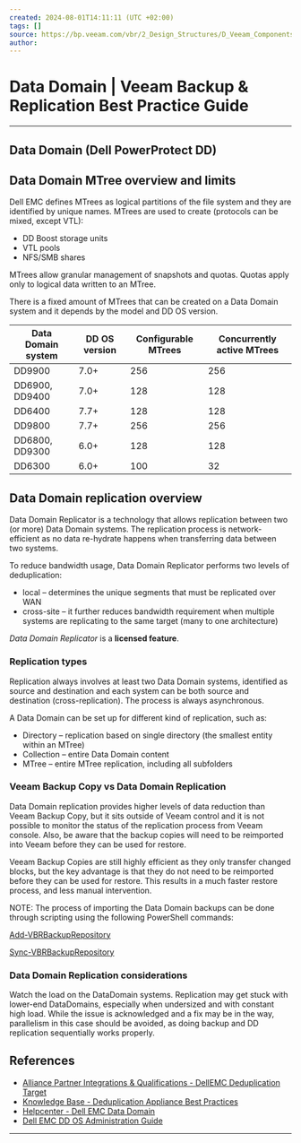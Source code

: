```yaml
---
created: 2024-08-01T14:11:11 (UTC +02:00)
tags: []
source: https://bp.veeam.com/vbr/2_Design_Structures/D_Veeam_Components/D_backup_repositories/datadomain.html
author: 
---
```


# Data Domain | Veeam Backup & Replication Best Practice Guide

---
## [](https://bp.veeam.com/vbr/2_Design_Structures/D_Veeam_Components/D_backup_repositories/datadomain.html#data-domain-dell-powerprotect-dd)Data Domain (Dell PowerProtect DD)

## [](https://bp.veeam.com/vbr/2_Design_Structures/D_Veeam_Components/D_backup_repositories/datadomain.html#data-domain-mtree-overview-and-limits)Data Domain MTree overview and limits

Dell EMC defines MTrees as logical partitions of the file system and they are identified by unique names. MTrees are used to create (protocols can be mixed, except VTL):

-   DD Boost storage units
-   VTL pools
-   NFS/SMB shares

MTrees allow granular management of snapshots and quotas. Quotas apply only to logical data written to an MTree.

There is a fixed amount of MTrees that can be created on a Data Domain system and it depends by the model and DD OS version.

| Data Domain system | DD OS version | Configurable MTrees | Concurrently active MTrees |
| --- | --- | --- | --- |
| DD9900 | 7.0+ | 256 | 256 |
| DD6900, DD9400 | 7.0+ | 128 | 128 |
| DD6400 | 7.7+ | 128 | 128 |
| DD9800 | 7.7+ | 256 | 256 |
| DD6800, DD9300 | 6.0+ | 128 | 128 |
| DD6300 | 6.0+ | 100 | 32 |

## [](https://bp.veeam.com/vbr/2_Design_Structures/D_Veeam_Components/D_backup_repositories/datadomain.html#data-domain-replication-overview)Data Domain replication overview

Data Domain Replicator is a technology that allows replication between two (or more) Data Domain systems. The replication process is network-efficient as no data re-hydrate happens when transferring data between two systems.

To reduce bandwidth usage, Data Domain Replicator performs two levels of deduplication:

-   local – determines the unique segments that must be replicated over WAN
-   cross-site – it further reduces bandwidth requirement when multiple systems are replicating to the same target (many to one architecture)

_Data Domain Replicator_ is a **licensed feature**.

### [](https://bp.veeam.com/vbr/2_Design_Structures/D_Veeam_Components/D_backup_repositories/datadomain.html#replication-types)Replication types

Replication always involves at least two Data Domain systems, identified as source and destination and each system can be both source and destination (cross-replication). The process is always asynchronous.

A Data Domain can be set up for different kind of replication, such as:

-   Directory – replication based on single directory (the smallest entity within an MTree)
-   Collection – entire Data Domain content
-   MTree – entire MTree replication, including all subfolders

### [](https://bp.veeam.com/vbr/2_Design_Structures/D_Veeam_Components/D_backup_repositories/datadomain.html#veeam-backup-copy-vs-data-domain-replication)Veeam Backup Copy vs Data Domain Replication

Data Domain replication provides higher levels of data reduction than Veeam Backup Copy, but it sits outside of Veeam control and it is not possible to monitor the status of the replication process from Veeam console. Also, be aware that the backup copies will need to be reimported into Veeam before they can be used for restore.

Veeam Backup Copies are still highly efficient as they only transfer changed blocks, but the key advantage is that they do not need to be reimported before they can be used for restore. This results in a much faster restore process, and less manual intervention.

NOTE: The process of importing the Data Domain backups can be done through scripting using the following PowerShell commands:

[Add-VBRBackupRepository](https://helpcenter.veeam.com/docs/backup/powershell/add-vbrbackuprepository.html)

[Sync-VBRBackupRepository](https://helpcenter.veeam.com/docs/backup/powershell/sync-vbrbackuprepository.html)

### [](https://bp.veeam.com/vbr/2_Design_Structures/D_Veeam_Components/D_backup_repositories/datadomain.html#data-domain-replication-considerations)Data Domain Replication considerations

Watch the load on the DataDomain systems. Replication may get stuck with lower-end DataDomains, especially when undersized and with constant high load. While the issue is acknowledged and a fix may be in the way, parallelism in this case should be avoided, as doing backup and DD replication sequentially works properly.

## [](https://bp.veeam.com/vbr/2_Design_Structures/D_Veeam_Components/D_backup_repositories/datadomain.html#references)References

-   [Alliance Partner Integrations & Qualifications - DellEMC Deduplication Target](https://www.veeam.com/alliance-partner-integrations-qualifications.html?alliancePartner=dell-technologies&type=deduplication-target)
-   [Knowledge Base - Deduplication Appliance Best Practices](https://www.veeam.com/kb1745)
-   [Helpcenter - Dell EMC Data Domain](https://helpcenter.veeam.com/docs/backup/vsphere/emc_dd.html)
-   [Dell EMC DD OS Administration Guide](https://www.delltechnologies.com/asset/en-us/products/data-protection/technical-support/docu95865.pdf)

___
